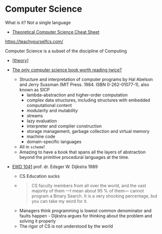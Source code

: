 Computer Science
================

What is it?
Not a single language

* [Theoretical Computer Science Cheat Sheet](https://www.tug.org/texshowcase/cheat.pdf)

https://teachyourselfcs.com/

Computer Science is a subset of the discipline of Computing

* [[theory]]

* [The only computer science book worth reading twice?](https://simondobson.org/2010/05/14/cs-book-worth-reading-twice/)
    * Structure and interpretation of computer programs by Hal Abelson and Jerry Sussman (MIT Press. 1984. ISBN 0-262-01077-1), also known as SICP
        * lambda-abstraction and higher-order computation
        * complex data structures, including structures with embedded computational content
        * modularity and mutability
        * streams
        * lazy evaluation
        * interpreter and compiler construction
        * storage management, garbage collection and virtual memory
        * machine code
        * domain-specific languages
    * All in `scheme`!
    * Amazing to have a book that spans all the layers of abstraction beyond the primitive procedural languages at the time.



* [EWD 1041](https://www.cs.utexas.edu/users/EWD/transcriptions/EWD10xx/EWD1041.html) prof. dr. Edsger W. Dijkstra 1989
    * CS Education sucks
    * > CS faculty members from all over the world, and the vast majority of them —I mean about 95 % of them— cannot program a Binary Search. It is a very shocking percentage, but you can take my word for it.
    * Managers think programming is lowest common denominator and faults happen - Dijkstra argues for thinking about the problem and solving it properly
    * The rigor of CS is not understood by the world

[//begin]: # "Autogenerated link references for markdown compatibility"
[theory]: theory.md "Theory"
[//end]: # "Autogenerated link references"